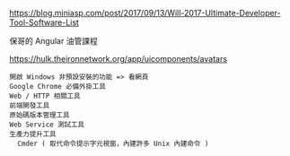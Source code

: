 
https://blog.miniasp.com/post/2017/09/13/Will-2017-Ultimate-Developer-Tool-Software-List

保哥的 Angular 油管課程

https://hulk.theironnetwork.org/app/uicomponents/avatars

```
開啟 Windows 非預設安裝的功能 => 看網頁
Google Chrome 必備外掛工具
Web / HTTP 相關工具
前端開發工具
原始碼版本管理工具
Web Service 測試工具
生產力提升工具
  Cmder ( 取代命令提示字元視窗，內建許多 Unix 內建命令 )

```